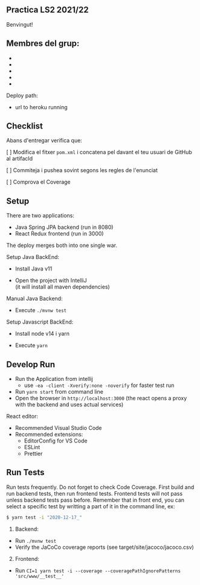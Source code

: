 ## Practica LS2 2021/22

Benvingut!

## Membres del grup:

-
-
-
-
-

Deploy path:

- url to heroku running

## Checklist

Abans d'entregar verifica que:

[ ] Modifica el fitxer `pom.xml` i concatena
pel davant el teu usuari de GitHub al artifacId

[ ] Commiteja i pushea sovint segons les regles de l'enunciat

[ ] Comprova el Coverage

## Setup

There are two applications:

- Java Spring JPA backend (run in 8080)
- React Redux frontend (run in 3000)

The deploy merges both into one single war.

Setup Java BackEnd:

- Install Java v11

- Open the project with IntelliJ  
  (it will install all maven dependencies)

Manual Java Backend:

- Execute `./mvnw test`

Setup Javascript BackEnd:

- Install node v14 i yarn

- Execute `yarn`

## Develop Run

- Run the Application from intellij
  - use `-ea -client -Xverify:none -noverify` for faster test run
- Run `yarn start` from command line
- Open the browser in `http://localhost:3000`
  (the react opens a proxy with the backend and uses actual services)

React editor:

- Recommended Visual Studio Code
- Recommended extensions:
  - EditorConfig for VS Code
  - ESLint
  - Prettier

## Run Tests

Run tests frequently. Do not forget to check Code Coverage.
First build and run backend tests, then run frontend tests.
Frontend tests will not pass unless backend tests pass before.
Remember that in front end, you can select a specific test by writting
a part of it in the command line, ex:

```bash
$ yarn test -i "2020-12-17_"
```

1. Backend:

- Run `./mvnw test`
- Verify the JaCoCo coverage reports (see target/site/jacoco/jacoco.csv)

2. Frontend:

- Run `CI=1 yarn test -i --coverage --coveragePathIgnorePatterns 'src/www/__test__'`
